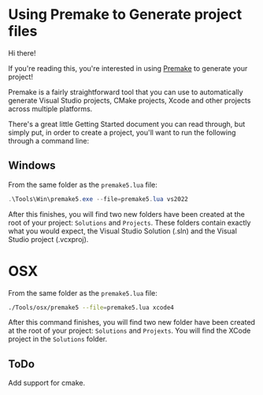 # Using Premake to Generate project files

Hi there!

If you're reading this, you're interested in using [Premake](https://premake.github.io) to generate your project!

Premake is a fairly straightforward tool that you can use to automatically generate Visual Studio projects, CMake projects, Xcode and other projects across multiple platforms.

There's a great little Getting Started document you can read through, but simply put, in order to create a project, you'll want to run the following through a command line:

## Windows

From the same folder as the `premake5.lua` file:

``` ps1
.\Tools\Win\premake5.exe --file=premake5.lua vs2022
```

After this finishes, you will find two new folders have been created at the root of your project: `Solutions` and `Projects`. These folders contain exactly what you would expect, the Visual Studio Solution  (.sln) and the Visual Studio project (.vcxproj).

# OSX

From the same folder as the `premake5.lua` file:

``` bash
./Tools/osx/premake5 --file=premake5.lua xcode4
```

After this command finishes, you will find two new folder have been created at the root of your project: `Solutions` and `Projexts`. You will find the XCode project in the `Solutions` folder.

## ToDo

Add support for cmake.

